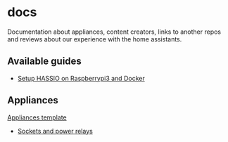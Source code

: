 # docs
Documentation about appliances, content creators, links to another repos and reviews about our experience with the home assistants.

## Available guides

- [Setup HASSIO on Raspberrypi3 and Docker](guides/setup-hassio-on-raspberrypi3-and-docker.md)


## Appliances
[Appliances template](appliances/README.md)

- [Sockets and power relays](appliances/sockets.md)
